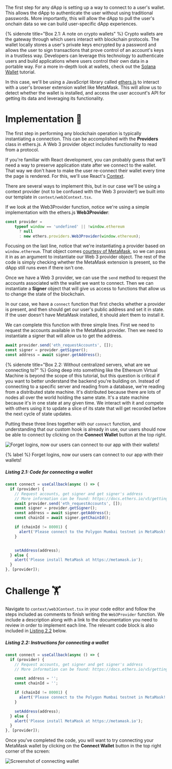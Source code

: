 The first step for any dApp is setting up a way to connect to a user's wallet. This allows the dApp to authenticate the user without using traditional passwords. More importantly, this will allow the dApp to pull the user's onchain data so we can build user-specific dApp experiences.

{% sidenote title="Box 2.1: A note on crypto wallets" %}
Crypto wallets are the gateway through which users interact with blockchain protocols. The wallet locally stores a user's private keys encrypted by a password and allows the user to sign transactions that prove control of an account's keys in a trustless way. Developers can leverage this technology to authenticate users and build applications where users control their own data in a portable way. For a more in-depth look at wallets, check out the [Solana Wallet](https://learn.figment.io/tutorials/solana-wallet-intro) tutorial.

In this case, we'll be using a JavaScript library called [ethers.js](https://docs.ethers.io/) to interact with a user's browser extension wallet like MetaMask. This will allow us to detect whether the wallet is installed, and access the user account's API for getting its data and leveraging its functionality.

# Implementation 🧩

The first step in performing any blockchain operation is typically instantiating a connection. This can be accomplished with the **Providers** class in ethers.js. A Web 3 provider object includes functionality to read from a protocol.

If you're familiar with React development, you can probably guess that we'll need a way to preserve application state after we connect to the wallet. That way we don't have to make the user re-connect their wallet every time the page is rendered. For this, we'll use React's [Context](https://reactjs.org/docs/context.html).

There are several ways to implement this, but in our case we'll be using a context provider (not to be confused with the Web 3 provider!) we built into our template in `context/web3Context.tsx`. 

If we look at the Web3Provider function, notice we're using a simple implementation with the ethers.js **Web3Provider**:

```javascript
const provider =
    typeof window == 'undefined' || !window.ethereum
      ? null
      : new ethers.providers.Web3Provider(window.ethereum);
```

Focusing on the last line, notice that we're instantiating a provider based on `window.ethereum`. That object comes [courtesy of MetaMask](https://docs.metamask.io/guide/ethereum-provider.html), so we can pass it in as an argument to instantiate our Web 3 provider object. The rest of the code is simply checking whether the MetaMask extension is present, so the dApp still runs even if there isn't one. 

Once we have a Web 3 provider, we can use the `send` method to request the accounts associated with the wallet we want to connect. Then we can instantiate a **Signer** object that will give us access to functions that allow us to change the state of the blockchain.

In our case, we have a `connect` function that first checks whether a provider is present, and then should get our user's public address and set it in state. If the user doesn't have MetaMask installed, it should alert them to install it.

We can complete this function with three simple lines. First we need to request the accounts available in the MetaMask provider. Then we need to instantiate a signer that will allow us to get the address.

```javascript
await provider.send('eth_requestAccounts', []);
const signer = provider.getSigner();
const address = await signer.getAddress();
```

{% sidenote title="Box 2.2: Without centralized servers, what are we connecting to?" %}
Going deep into something like the Ethereum Virtual Machine is beyond the scope of this tutorial, but this question is critical if you want to better understand the backend you're building on. Instead of connecting to a specific server and reading from a database, we're reading from a distributed state machine. It's distributed because there are lots of nodes all over the world holding the same state. It's a state machine because it's in one state at any given time. We interact with it and compete with others using it to update a slice of its state that will get recorded before the next cycle of state updates.

Putting these three lines together with our `connect` function, and understanding that our custom hook is already in use, our users should now be able to connect by clicking on the **Connect Wallet** button at the top right.

![Forget logins, now our users can connect to our app with their wallets!](https://raw.githubusercontent.com/figment-networks/learn-tutorials/mirror-tutorial/mirror/assets/wallet.gif?raw=true)

{% label %}
Forget logins, now our users can connect to our app with their wallets!

##### _Listing 2.1: Code for connecting a wallet_
```javascript
const connect = useCallback(async () => {
  if (provider) {
    // Request accounts, get signer and get signer's address
    // More information can be found: https://docs.ethers.io/v5/getting-started/#getting-started--connecting
    await provider.send('eth_requestAccounts', []);
    const signer = provider.getSigner();
    const address = await signer.getAddress();
    const chainId = await signer.getChainId();

    if (chainId != 80001) {
      alert('Please connect to the Polygon Mumbai testnet in MetaMask!')
    }


    setAddress(address);
  } else {
    alert('Please install MetaMask at https://metamask.io');
  }
}, [provider]);
```

# Challenge 🏋️

Navigate to `context/web3Context.tsx` in your code editor and follow the steps included as comments to finish writing the `Web3Provider` function. We include a description along with a link to the documentation you need to review in order to implement each line. The relevant code block is also included in [Listing 2.2](#listing-22-instructions-for-connecting-a-wallet) below.

##### _Listing 2.2: Instructions for connecting a wallet_
```javascript
const connect = useCallback(async () => {
  if (provider) {
    // Request accounts, get signer and get signer's address
    // More information can be found: https://docs.ethers.io/v5/getting-started/#getting-started--connecting

    const address = '';
    const chainId = '';

    if (chainId != 80001) {
      alert('Please connect to the Polygon Mumbai testnet in MetaMask!')
    }

    setAddress(address);
  } else {
    alert('Please install MetaMask at https://metamask.io');
  }
}, [provider]);
```

 Once you've completed the code, you will want to try connecting your MetaMask wallet by clicking on the **Connect Wallet** button in the top right corner of the screen:

 ![Screenshot of connecting wallet](https://raw.githubusercontent.com/figment-networks/learn-tutorials/mirror-tutorial/mirror/assets/connect.jpg?raw=true)
